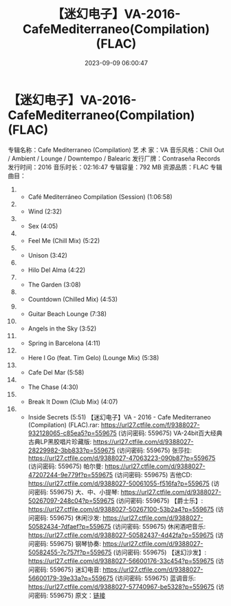 ﻿---
title: 【迷幻电子】VA-2016-CafeMediterraneo(Compilation)(FLAC)
date: 2023-09-09 06:00:47
categories: 古典音乐、新世纪、纯音雅乐
tags: 纯音雅乐
---
# 【迷幻电子】VA-2016-CafeMediterraneo(Compilation)(FLAC)

专辑名称：Cafe Mediterraneo (Compilation)
艺 术 家：VA
音乐风格：Chill Out / Ambient / Lounge / Downtempo / Balearic
发行厂牌：Contraseña Records
发行时间：2016
音乐时长：02:16:47
专辑容量：792 MB
资源品质：FLAC
专辑曲目：
01. - Café Mediterráneo Compilation (Session) (1:06:58)
02. - Wind (2:32)
03. - Sex (4:05)
04. - Feel Me (Chill Mix) (5:22)
05. - Unison (3:42)
06. - Hilo Del Alma (4:22)
07. - The Garden (3:08)
08. - Countdown (Chilled Mix) (4:53)
09. - Guitar Beach Lounge (7:38)
10. - Angels in the Sky (3:52)
11. - Spring in Barcelona (4:11)
12. - Here I Go (feat. Tim Gelo) (Lounge Mix) (5:38)
13. - Cafe Del Mar (5:58)
14. - The Chase (4:30)
15. - Break It Down (Club Mix) (4:07)
16. - Inside Secrets (5:51)
【迷幻电子】VA - 2016 - Cafe Mediterraneo (Compilation) (FLAC).rar:
https://url27.ctfile.com/f/9388027-932128065-c85ea5?p=559675
(访问密码: 559675)
VA-24bit百大经典古典LP黑胶唱片珍藏版: https://url27.ctfile.com/d/9388027-28229982-3bb833?p=559675
(访问密码: 559675)
张莎拉: https://url27.ctfile.com/d/9388027-47063223-090b87?p=559675
(访问密码: 559675)
帕尔曼: https://url27.ctfile.com/d/9388027-47207244-9e779f?p=559675
(访问密码: 559675)
吉他CD: https://url27.ctfile.com/d/9388027-50061055-f516fa?p=559675
(访问密码: 559675)
大、中、小提琴: https://url27.ctfile.com/d/9388027-50267097-248c04?p=559675
(访问密码: 559675)
【爵士乐】: https://url27.ctfile.com/d/9388027-50267100-53b2a4?p=559675
(访问密码: 559675)
休闲沙发: https://url27.ctfile.com/d/9388027-50582434-7dfaef?p=559675
(访问密码: 559675)
休闲酒吧音乐: https://url27.ctfile.com/d/9388027-50582437-4d42fa?p=559675
(访问密码: 559675)
钢琴协奏: https://url27.ctfile.com/d/9388027-50582455-7c757f?p=559675
(访问密码: 559675)
【迷幻沙发】: https://url27.ctfile.com/d/9388027-56600176-33c454?p=559675
(访问密码: 559675)
迷幻电音: https://url27.ctfile.com/d/9388027-56600179-39e33a?p=559675
(访问密码: 559675)
蓝调音乐: https://url27.ctfile.com/d/9388027-57740967-be5328?p=559675
(访问密码: 559675)
原文：[链接](https://blog.sina.com.cn/s/blog_1647c7e76010313e4.html)